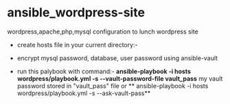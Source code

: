 # ansible_wordpress-site
wordpress,apache,php,mysql configuration to lunch wordpress site

- create hosts file in your current directory:-

- encrypt mysql password, database, user password using ansible-vault

- run this palybook with command:-
 **ansible-playbook -i hosts wordpress/playbook.yml -s --vault-password-file vault_pass**
my vault password stored in "vault_pass" file
 or
 ** ansible-playbook -i hosts wordpress/playbook.yml -s --ask-vault-pass**
